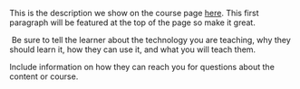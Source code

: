 This is the description we show on the course page [here](https://lab.github.com/clareprovenzano/fall-2020-hackathon). This first paragraph will be featured at the top of the page so make it great.
​

​
Be sure to tell the learner about the technology you are teaching, why they should learn it, how they can use it, and what you will teach them.
​


Include information on how they can reach you for questions about the content or course. 